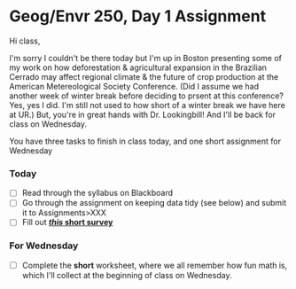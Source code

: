 # Geog/Envr 250, Day 1 Assignment

Hi class, 

I'm sorry I couldn't be there today but I'm up in Boston presenting some of my work on how deforestation & agricultural expansion in the Brazilian Cerrado may affect regional climate & the future of crop production at the American Metereological Society Conference. (Did I assume we had another week of winter break before deciding to prsent at this conference? Yes, yes I did. I'm still not used to how short of a winter break we have here at UR.) But, you're in great hands with Dr. Lookingbill! And I'll be back for class on Wednesday.

You have three tasks to finish in class today, and one short assignment for Wednesday

### Today
- [ ] Read through the syllabus on Blackboard
- [ ] Go through the assignment on keeping data tidy (see below) and submit it to Assignments>XXX
- [ ] Fill out [**_this_ short survey**](https://forms.gle/UASqkAGEi8dAfJvF6) 

### For Wednesday
- [ ] Complete the **short** worksheet, where we all remember how fun math is, which I'll collect at the beginning of class on Wednesday. 
